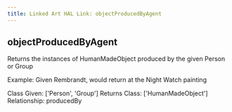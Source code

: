 ```yaml
---
title: Linked Art HAL Link: objectProducedByAgent
---
```


## objectProducedByAgent

Returns the instances of HumanMadeObject produced by the given Person or Group

Example: Given Rembrandt, would return at the Night Watch painting

Class Given: ['Person', 'Group']
Returns Class: ['HumanMadeObject']
Relationship: producedBy
